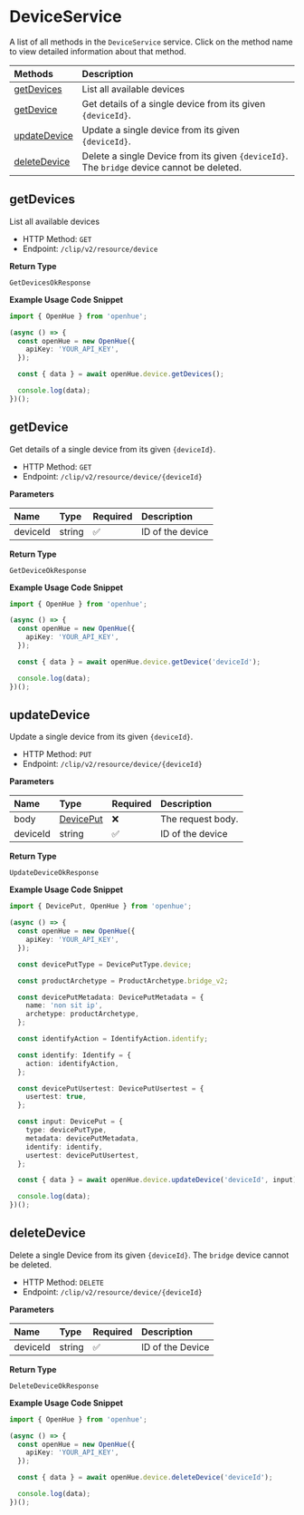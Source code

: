 # DeviceService

A list of all methods in the `DeviceService` service. Click on the method name to view detailed information about that method.

| Methods                       | Description                                                                                |
| :---------------------------- | :----------------------------------------------------------------------------------------- |
| [getDevices](#getdevices)     | List all available devices                                                                 |
| [getDevice](#getdevice)       | Get details of a single device from its given `{deviceId}`.                                |
| [updateDevice](#updatedevice) | Update a single device from its given `{deviceId}`.                                        |
| [deleteDevice](#deletedevice) | Delete a single Device from its given `{deviceId}`. The `bridge` device cannot be deleted. |

## getDevices

List all available devices

- HTTP Method: `GET`
- Endpoint: `/clip/v2/resource/device`

**Return Type**

`GetDevicesOkResponse`

**Example Usage Code Snippet**

```typescript
import { OpenHue } from 'openhue';

(async () => {
  const openHue = new OpenHue({
    apiKey: 'YOUR_API_KEY',
  });

  const { data } = await openHue.device.getDevices();

  console.log(data);
})();
```

## getDevice

Get details of a single device from its given `{deviceId}`.

- HTTP Method: `GET`
- Endpoint: `/clip/v2/resource/device/{deviceId}`

**Parameters**

| Name     | Type   | Required | Description      |
| :------- | :----- | :------- | :--------------- |
| deviceId | string | ✅       | ID of the device |

**Return Type**

`GetDeviceOkResponse`

**Example Usage Code Snippet**

```typescript
import { OpenHue } from 'openhue';

(async () => {
  const openHue = new OpenHue({
    apiKey: 'YOUR_API_KEY',
  });

  const { data } = await openHue.device.getDevice('deviceId');

  console.log(data);
})();
```

## updateDevice

Update a single device from its given `{deviceId}`.

- HTTP Method: `PUT`
- Endpoint: `/clip/v2/resource/device/{deviceId}`

**Parameters**

| Name     | Type                                | Required | Description       |
| :------- | :---------------------------------- | :------- | :---------------- |
| body     | [DevicePut](../models/DevicePut.md) | ❌       | The request body. |
| deviceId | string                              | ✅       | ID of the device  |

**Return Type**

`UpdateDeviceOkResponse`

**Example Usage Code Snippet**

```typescript
import { DevicePut, OpenHue } from 'openhue';

(async () => {
  const openHue = new OpenHue({
    apiKey: 'YOUR_API_KEY',
  });

  const devicePutType = DevicePutType.device;

  const productArchetype = ProductArchetype.bridge_v2;

  const devicePutMetadata: DevicePutMetadata = {
    name: 'non sit ip',
    archetype: productArchetype,
  };

  const identifyAction = IdentifyAction.identify;

  const identify: Identify = {
    action: identifyAction,
  };

  const devicePutUsertest: DevicePutUsertest = {
    usertest: true,
  };

  const input: DevicePut = {
    type: devicePutType,
    metadata: devicePutMetadata,
    identify: identify,
    usertest: devicePutUsertest,
  };

  const { data } = await openHue.device.updateDevice('deviceId', input);

  console.log(data);
})();
```

## deleteDevice

Delete a single Device from its given `{deviceId}`. The `bridge` device cannot be deleted.

- HTTP Method: `DELETE`
- Endpoint: `/clip/v2/resource/device/{deviceId}`

**Parameters**

| Name     | Type   | Required | Description      |
| :------- | :----- | :------- | :--------------- |
| deviceId | string | ✅       | ID of the Device |

**Return Type**

`DeleteDeviceOkResponse`

**Example Usage Code Snippet**

```typescript
import { OpenHue } from 'openhue';

(async () => {
  const openHue = new OpenHue({
    apiKey: 'YOUR_API_KEY',
  });

  const { data } = await openHue.device.deleteDevice('deviceId');

  console.log(data);
})();
```
